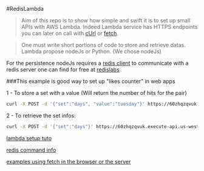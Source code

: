 #RedisLambda

> Aim of this repo is to show how simple and swift it is to set up small APIs with AWS Lambda.
>Indeed Lambda service has HTTPS endpoints you can later on call with [cUrl](https://en.wikipedia.org/wiki/CURL) or [fetch](https://github.com/github/fetch).

> One must write short portions of code to store and retrieve datas.
>Lambda propose nodeJs or Python. (We chose nodeJs)

For the persistence nodeJs requires a [redis client](https://www.npmjs.com/package/redis) to communicate with a redis server one can find for free at [redislabs](https://redislabs.com/)

###This example is good way to set up "likes counter" in web apps

1 - To store a set with a value (Will return the number of hits for the pair)

```sh
curl -X POST -d '{"set":"days", "value":"tuesday"}' https://60zhqzqvuk.execute-api.us-west-2.amazonaws.com/prod/zincrby1
```

2 - To retrieve the set infos:

```sh
curl -X POST -d '{"set":"days"}' https://60zhqzqvuk.execute-api.us-west-2.amazonaws.com/prod/zrevrangebyscore
```

[lambda setup tuto](https://github.com/dwyl/learn-aws-lambda)

[redis command info](http://redis.io/commands/zrevrangebyscore)

[examples using fetch in the browser or the server](https://github.com/agreg0ire/gen-fetch)
